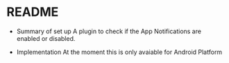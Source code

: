 # README #

* Summary of set up
A plugin to check if the App Notifications are enabled or disabled.

* Implementation
At the moment this is only avaiable for Android Platform
